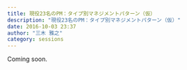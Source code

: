 ```yaml
---
title: 現役23名のPM：タイプ別マネジメントパターン（仮）
description: "現役23名のPM：タイプ別マネジメントパターン（仮）"
date: 2016-10-03 23:37
author: "三木 雅之"
category: sessions
---
```

Coming soon.